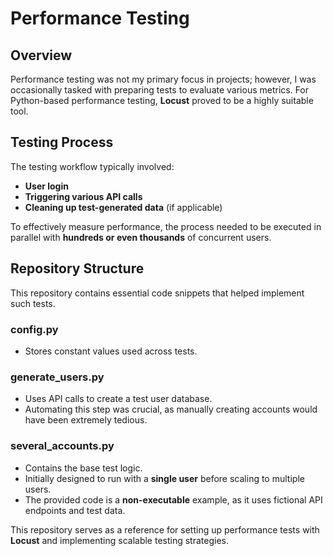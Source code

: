 # **Performance Testing**
## **Overview**
Performance testing was not my primary focus in projects; however, I was occasionally tasked with preparing tests to evaluate various metrics. For Python-based performance testing, **Locust** proved to be a highly suitable tool.
## **Testing Process**
The testing workflow typically involved:

- **User login**
- **Triggering various API calls**
- **Cleaning up test-generated data** (if applicable)

To effectively measure performance, the process needed to be executed in parallel with **hundreds or even thousands** of concurrent users.
## **Repository Structure**
This repository contains essential code snippets that helped implement such tests.
### config.py
- Stores constant values used across tests.
### generate\_users.py
- Uses API calls to create a test user database.
- Automating this step was crucial, as manually creating accounts would have been extremely tedious.
### several\_accounts.py
- Contains the base test logic.
- Initially designed to run with a **single user** before scaling to multiple users.
- The provided code is a **non-executable** example, as it uses fictional API endpoints and test data.

This repository serves as a reference for setting up performance tests with **Locust** and implementing scalable testing strategies.

